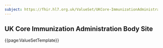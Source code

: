 ```yaml
---
subject: https://fhir.hl7.org.uk/ValueSet/UKCore-ImmunizationAdministrationBodySite
---
```

## UK Core Immunization Administration Body Site

{{page:ValueSetTemplate}}